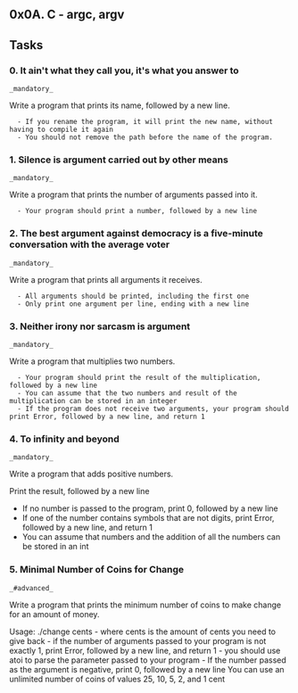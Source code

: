 ## 0x0A. C - argc, argv

## Tasks
### 0. It ain't what they call you, it's what you answer to
    _mandatory_
Write a program that prints its name, followed by a new line.

      - If you rename the program, it will print the new name, without having to compile it again
      - You should not remove the path before the name of the program.


### 1. Silence is argument carried out by other means
    _mandatory_
Write a program that prints the number of arguments passed into it.

      - Your program should print a number, followed by a new line


### 2. The best argument against democracy is a five-minute conversation with the average voter
    _mandatory_
Write a program that prints all arguments it receives.

      - All arguments should be printed, including the first one
      - Only print one argument per line, ending with a new line


### 3. Neither irony nor sarcasm is argument
    _mandatory_
Write a program that multiplies two numbers.

      - Your program should print the result of the multiplication, followed by a new line
      - You can assume that the two numbers and result of the multiplication can be stored in an integer
      - If the program does not receive two arguments, your program should print Error, followed by a new line, and return 1


### 4. To infinity and beyond
    _mandatory_
Write a program that adds positive numbers.

Print the result, followed by a new line
   - If no number is passed to the program, print 0, followed by a new line
   - If one of the number contains symbols that are not digits, print Error, followed by a new line, and return 1
   - You can assume that numbers and the addition of all the numbers can be stored in an int


### 5. Minimal Number of Coins for Change
    _#advanced_
Write a program that prints the minimum number of coins to make change for an amount of money.

Usage: ./change cents
    - where cents is the amount of cents you need to give back
    - if the number of arguments passed to your program is not exactly 1, print Error, followed by a new line, and return 1
    - you should use atoi to parse the parameter passed to your program
    - If the number passed as the argument is negative, print 0, followed by a new line
You can use an unlimited number of coins of values 25, 10, 5, 2, and 1 cent